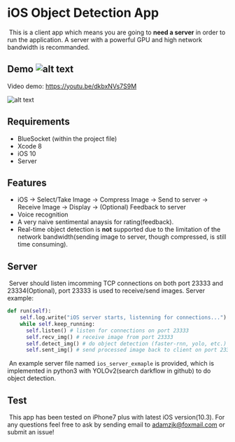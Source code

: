 # iOS Object Detection App

​	This is a client app which means you are going to **need a server** in order to run the application. A server with a powerful GPU and high network bandwidth is recommanded. 

## Demo   ![alt text](https://travis-ci.org/adamzjk/iOS-ObjectDetection.svg?branch=master)

 Video demo: https://youtu.be/dkbxNVs7S9M 

![alt text](http://wx1.sinaimg.cn/large/98d135cfly1fg13lo4075j21kw0xm7wh.jpg)

## Requirements 

- BlueSocket (within the project file)
- Xcode 8
- iOS 10
- Server

## Features

- iOS -> Select/Take Image -> Compress Image -> Send to server -> Receive Image -> Display -> (Optional) Feedback to server
- Voice recognition
- A very naive sentimental anaysis for rating(feedback).
- ​Real-time object detection is **not** supported due to the limitation of the network bandwidth(sending image to server, though compressed, is still time consuming).

## Server

​	Server should listen imcomming TCP connections on both port 23333 and 23334(Optional), port 23333 is used to receive/send images. Server example:

```python
def run(self):
    self.log.write("iOS server starts, listenning for connections...")
    while self.keep_running:
      self.listen() # listen for connections on port 23333
      self.recv_img() # receive image from port 23333
      self.detect_img() # do object detection (faster-rnn, yolo, etc.)
      self.sent_img() # send processed image back to client on port 23333
```

​	An example server file named ``ios_server_exmaple`` is provided, which is implemented in python3 with YOLOv2(search darkflow in github) to do object detection.

## Test

​	This app has been tested on iPhone7 plus with latest iOS version(10.3). For any questions feel free to ask by sending email to adamzjk@foxmail.com or submit an issue! 

